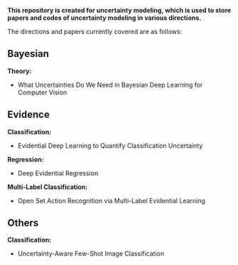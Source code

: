 **This repository is created for uncertainty modeling, which is used to store papers and codes of uncertainty modeling in various directions.**

The directions and papers currently covered are as follows:

## Bayesian

**Theory:**

- What Uncertainties Do We Need in Bayesian Deep Learning for Computer Vision

## Evidence

**Classification:**

- Evidential Deep Learning to Quantify Classification Uncertainty

**Regression:**

- Deep Evidential Regression

**Multi-Label Classification:**

- Open Set Action Recognition via Multi-Label Evidential Learning

## Others

**Classification:**

- Uncertainty-Aware Few-Shot Image Classification
